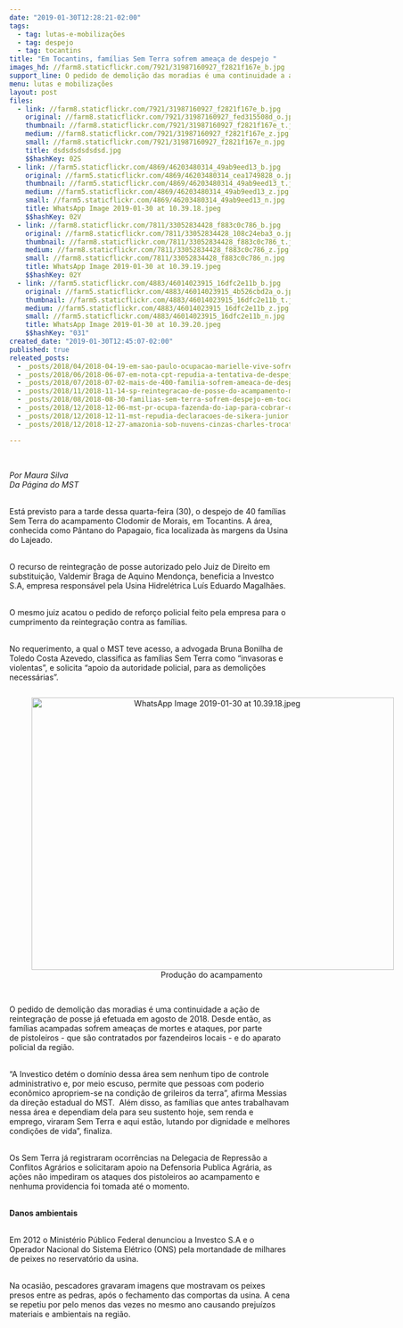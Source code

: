 ```yaml
---
date: "2019-01-30T12:28:21-02:00"
tags:
  - tag: lutas-e-mobilizações
  - tag: despejo
  - tag: tocantins
title: "Em Tocantins, famílias Sem Terra sofrem ameaça de despejo "
images_hd: //farm8.staticflickr.com/7921/31987160927_f2821f167e_b.jpg
support_line: O pedido de demolição das moradias é uma continuidade a ação de reintegração de posse já efetuada em agosto de 2018
menu: lutas e mobilizações
layout: post
files:
  - link: //farm8.staticflickr.com/7921/31987160927_f2821f167e_b.jpg
    original: //farm8.staticflickr.com/7921/31987160927_fed315508d_o.jpg
    thumbnail: //farm8.staticflickr.com/7921/31987160927_f2821f167e_t.jpg
    medium: //farm8.staticflickr.com/7921/31987160927_f2821f167e_z.jpg
    small: //farm8.staticflickr.com/7921/31987160927_f2821f167e_n.jpg
    title: dsdsdsdsdsdsd.jpg
    $$hashKey: 02S
  - link: //farm5.staticflickr.com/4869/46203480314_49ab9eed13_b.jpg
    original: //farm5.staticflickr.com/4869/46203480314_cea1749828_o.jpg
    thumbnail: //farm5.staticflickr.com/4869/46203480314_49ab9eed13_t.jpg
    medium: //farm5.staticflickr.com/4869/46203480314_49ab9eed13_z.jpg
    small: //farm5.staticflickr.com/4869/46203480314_49ab9eed13_n.jpg
    title: WhatsApp Image 2019-01-30 at 10.39.18.jpeg
    $$hashKey: 02V
  - link: //farm8.staticflickr.com/7811/33052834428_f883c0c786_b.jpg
    original: //farm8.staticflickr.com/7811/33052834428_108c24eba3_o.jpg
    thumbnail: //farm8.staticflickr.com/7811/33052834428_f883c0c786_t.jpg
    medium: //farm8.staticflickr.com/7811/33052834428_f883c0c786_z.jpg
    small: //farm8.staticflickr.com/7811/33052834428_f883c0c786_n.jpg
    title: WhatsApp Image 2019-01-30 at 10.39.19.jpeg
    $$hashKey: 02Y
  - link: //farm5.staticflickr.com/4883/46014023915_16dfc2e11b_b.jpg
    original: //farm5.staticflickr.com/4883/46014023915_4b526cbd2a_o.jpg
    thumbnail: //farm5.staticflickr.com/4883/46014023915_16dfc2e11b_t.jpg
    medium: //farm5.staticflickr.com/4883/46014023915_16dfc2e11b_z.jpg
    small: //farm5.staticflickr.com/4883/46014023915_16dfc2e11b_n.jpg
    title: WhatsApp Image 2019-01-30 at 10.39.20.jpeg
    $$hashKey: "031"
created_date: "2019-01-30T12:45:07-02:00"
published: true
releated_posts:
  - _posts/2018/04/2018-04-19-em-sao-paulo-ocupacao-marielle-vive-sofre-ameaca-de-reintegracao.md
  - _posts/2018/06/2018-06-07-em-nota-cpt-repudia-a-tentativa-de-despejo-de-96-familias-do-assentamento-nova-conquista-no-mt.md
  - _posts/2018/07/2018-07-02-mais-de-400-familia-sofrem-ameaca-de-despejo-em-jaciara-mt.md
  - _posts/2018/11/2018-11-14-sp-reintegracao-de-posse-do-acampamento-marielle-vive-e-adiado.md
  - _posts/2018/08/2018-08-30-familias-sem-terra-sofrem-despejo-em-tocantins.md
  - _posts/2018/12/2018-12-06-mst-pr-ocupa-fazenda-do-iap-para-cobrar-o-assentamento-de-150-familias-sem-terra.md
  - _posts/2018/12/2018-12-11-mst-repudia-declaracoes-de-sikera-junior.md
  - _posts/2018/12/2018-12-27-amazonia-sob-nuvens-cinzas-charles-trocate-do-mam-analisa-o-ambiente-de-incertezas.md

---
```

<p>&nbsp;</p>

<p><em>Por Maura Silva<br />
Da P&aacute;gina do MST&nbsp;</em></p>

<p><br />
Est&aacute; previsto para a tarde dessa quarta-feira (30), o despejo de 40 fam&iacute;lias Sem Terra do acampamento Clodomir de Morais, em Tocantins. A &aacute;rea, conhecida como P&acirc;ntano do Papagaio, fica localizada &agrave;s margens da Usina do Lajeado.</p>

<p><br />
O recurso&nbsp;de reintegra&ccedil;&atilde;o de posse autorizado pelo Juiz de Direito em substitui&ccedil;&atilde;o, Valdemir Braga de Aquino Mendon&ccedil;a, beneficia a Investco S.A, empresa respons&aacute;vel pela Usina Hidrel&eacute;trica Lu&iacute;s Eduardo Magalh&atilde;es.</p>

<p><br />
O mesmo juiz acatou o pedido de refor&ccedil;o policial feito pela empresa para o cumprimento da reintegra&ccedil;&atilde;o contra as fam&iacute;lias.</p>

<p><br />
No requerimento, a qual o MST teve acesso, a advogada Bruna Bonilha de Toledo Costa Azevedo, classifica as fam&iacute;lias Sem Terra como &ldquo;invasoras e violentas&rdquo;, e solicita &ldquo;apoio da autoridade policial, para as demoli&ccedil;&otilde;es necess&aacute;rias&rdquo;.</p>

<div style="text-align:center">
<figure class="image" style="display:inline-block"><img alt="WhatsApp Image 2019-01-30 at 10.39.18.jpeg" height="488" src="//farm5.staticflickr.com/4869/46203480314_49ab9eed13_b.jpg" width="650" />
<figcaption>Produ&ccedil;&atilde;o do acampamento&nbsp;</figcaption>
</figure>
</div>

<p><br />
O pedido de demoli&ccedil;&atilde;o das moradias &eacute; uma continuidade a a&ccedil;&atilde;o de reintegra&ccedil;&atilde;o de posse j&aacute; efetuada em agosto de 2018. Desde ent&atilde;o, as fam&iacute;lias acampadas sofrem amea&ccedil;as de mortes e ataques, por parte de&nbsp;pistoleiros - que s&atilde;o contratados por&nbsp;fazendeiros locais -&nbsp;e do&nbsp;aparato policial da regi&atilde;o.</p>

<p><br />
&ldquo;A Investico det&eacute;m o dom&iacute;nio dessa &aacute;rea sem nenhum tipo de controle administrativo e, por meio escuso, permite que pessoas com poderio econ&ocirc;mico apropriem-se na condi&ccedil;&atilde;o de grileiros da terra&rdquo;, afirma Messias da dire&ccedil;&atilde;o estadual do MST.&nbsp; Al&eacute;m disso, as fam&iacute;lias que antes trabalhavam nessa &aacute;rea e dependiam dela para seu sustento hoje, sem renda e emprego, viraram Sem Terra e aqui est&atilde;o, lutando por dignidade e melhores condi&ccedil;&otilde;es de vida&rdquo;, finaliza.</p>

<p><br />
Os Sem Terra j&aacute; registraram ocorr&ecirc;ncias na Delegacia de Repress&atilde;o a Conflitos Agr&aacute;rios e solicitaram apoio na Defensoria Publica Agr&aacute;ria, as a&ccedil;&otilde;es n&atilde;o impediram os ataques dos pistoleiros ao acampamento e nenhuma providencia foi tomada at&eacute; o momento.</p>

<p><br />
<strong>Danos ambientais </strong></p>

<p><br />
Em 2012 o Minist&eacute;rio P&uacute;blico Federal denunciou a Investco S.A&nbsp;e o Operador Nacional do Sistema El&eacute;trico (ONS) pela mortandade de milhares de peixes no reservat&oacute;rio da usina.</p>

<p><br />
Na ocasi&atilde;o, pescadores gravaram imagens que mostravam os peixes presos entre as pedras, ap&oacute;s o fechamento das comportas da usina. A cena se repetiu por pelo menos das vezes no mesmo ano causando preju&iacute;zos materiais e ambientais na regi&atilde;o.</p>

<p>&nbsp;</p>

<p style="margin-bottom: 0cm; line-height: 100%">&nbsp;</p>

<p style="margin-bottom: 0cm; line-height: 100%">&nbsp;</p>

<p style="margin-bottom: 0cm; line-height: 100%">&nbsp;</p>
